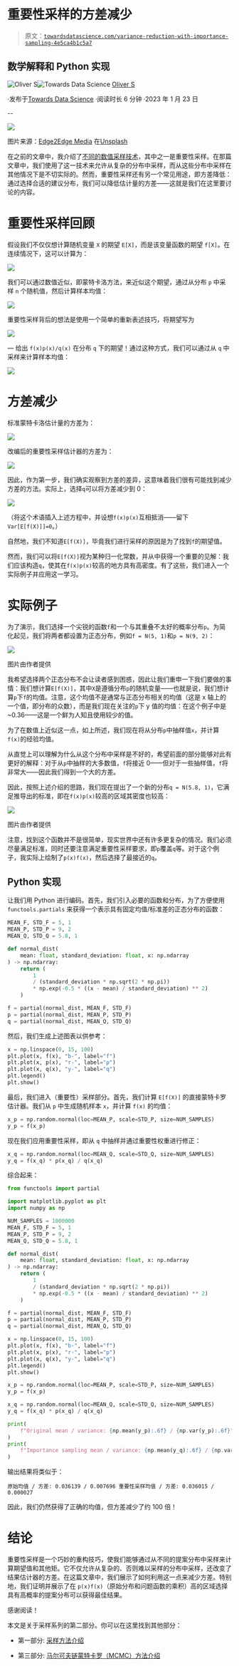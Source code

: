 # 重要性采样的方差减少

> 原文：[`towardsdatascience.com/variance-reduction-with-importance-sampling-4e5ca4b1c5a7`](https://towardsdatascience.com/variance-reduction-with-importance-sampling-4e5ca4b1c5a7)

## 数学解释和 Python 实现

[](https://medium.com/@hrmnmichaels?source=post_page-----4e5ca4b1c5a7--------------------------------)![Oliver S](https://medium.com/@hrmnmichaels?source=post_page-----4e5ca4b1c5a7--------------------------------)[](https://towardsdatascience.com/?source=post_page-----4e5ca4b1c5a7--------------------------------)![Towards Data Science](https://towardsdatascience.com/?source=post_page-----4e5ca4b1c5a7--------------------------------) [Oliver S](https://medium.com/@hrmnmichaels?source=post_page-----4e5ca4b1c5a7--------------------------------)

·发布于[Towards Data Science](https://towardsdatascience.com/?source=post_page-----4e5ca4b1c5a7--------------------------------) ·阅读时长 6 分钟 ·2023 年 1 月 23 日

--

![](img/08c4a7efaed06bcd1a42a2a74b87d3d5.png)

图片来源：[Edge2Edge Media](https://unsplash.com/@edge2edgemedia?utm_source=unsplash&utm_medium=referral&utm_content=creditCopyText) 在[Unsplash](https://unsplash.com/photos/uKlneQRwaxY?utm_source=unsplash&utm_medium=referral&utm_content=creditCopyText)

在之前的文章中，我介绍了[不同的数值采样技术](https://medium.com/towards-data-science/introduction-to-sampling-methods-c934b64b6b08)，其中之一是重要性采样。在那篇文章中，我们使用了这一技术来允许从复杂的分布中采样，而从这些分布中采样在其他情况下是不切实际的。然而，重要性采样还有另一个常见用途，即方差降低：通过选择合适的建议分布，我们可以降低估计量的方差——这就是我们在这里要讨论的内容。

# 重要性采样回顾

假设我们不仅仅想计算随机变量 `X` 的期望 `E[X]`，而是该变量函数的期望 `f[X]`。在连续情况下，这可以计算为：

![](img/a2277abaf1b807134e3d468a6746f55c.png)

我们可以通过数值近似，即蒙特卡洛方法，来近似这个期望，通过从分布 `p` 中采样 `n` 个随机值，然后计算样本均值：

![](img/0d71a510166f12a531ba446bebc91553.png)

重要性采样背后的想法是使用一个简单的重新表述技巧，将期望写为

![](img/7e934ad8311d1eebee46f1ea8f8b3475.png)

— 给出 `f(x)p(x)/q(x)` 在分布 `q` 下的期望！通过这种方式，我们可以通过从 `q` 中采样来计算样本均值：

![](img/bba9896d6d48eea3800081219a66f457.png)

# 方差减少

标准蒙特卡洛估计量的方差为：

![](img/2b0a2d4c62b7d885309f51612c9ad053.png)

改编后的重要性采样估计器的方差为：

![](img/96c5b4150dc04f404bc82ce766aaa920.png)

因此，作为第一步，我们确实观察到方差的差异，这意味着我们很有可能找到减少方差的方法。实际上，选择`q`可以将方差减少到 0：

![](img/a1335f282bee4556dbe3531421a9cfb0.png)

（将这个术语插入上述方程中，并设想`f(x)p(x)`互相抵消——留下`Var[E[f(X)]]=0`。）

自然地，我们不知道`E[f(X)]`，毕竟我们进行采样的原因是为了找到`f`的期望值。

然而，我们可以将`E[f(X)]`视为某种归一化常数，并从中获得一个重要的见解：我们应该构造`q`，使其在`f(x)p(x)`较高的地方具有高密度。有了这些，我们进入一个实际例子并应用这一学习。

# 实际例子

为了演示，我们选择一个尖锐的函数`f`和一个与其重叠不太好的概率分布`p`。为简化起见，我们将两者都设置为正态分布，例如`f = N(5, 1)`和`p = N(9, 2)`：

![](img/d5d099c84af14d9dc5aeed23aae07bff.png)

图片由作者提供

我希望选择两个正态分布不会让读者感到困惑，因此让我们重申一下我们要做的事情：我们想计算`E[f(X)]`，其中`X`是遵循分布`p`的随机变量——也就是说，我们想计算`p`下`f`的均值。注意，这个均值不是通常与正态分布相关的均值（这是 x 轴上的一个值，即分布的众数），而是我们现在关注的`p`下 y 值的均值：在这个例子中是~0.36——这是一个鲜为人知且使用较少的值。

为了在数值上近似这一点，如上所述，我们现在将从分布`p`中抽样值`x`，并计算`f(x)`的经验均值。

从直觉上可以理解为什么从这个分布中采样是不好的，希望前面的部分能够对此有更好的解释：对于从`p`中抽样的大多数值，`f`将接近 0——但对于一些抽样值，`f`将非常大——因此我们得到一个大的方差。

因此，按照上述介绍的思路，我们现在提出了一个新的分布`q = N(5.8, 1)`，它满足推导出的标准，即在`f(x)p(x)`较高的区域其密度也较高：

![](img/80427c90aea2528b35de4eb2edd03e05.png)

图片由作者提供

注意，找到这个函数并不是很简单，现实世界中还有许多更复杂的情况。我们必须尽量满足标准，同时还要注意满足重要性采样要求，即`p`覆盖`q`等。对于这个例子，我实际上绘制了`p(x)f(x)`，然后选择了最接近的`q`。

## Python 实现

让我们用 Python 进行编码。首先，我们引入必要的函数和分布，为了方便使用 `functools.partials` 来获得一个表示具有固定均值/标准差的正态分布的函数：

```py
MEAN_F, STD_F = 5, 1
MEAN_P, STD_P = 9, 2
MEAN_Q, STD_Q = 5.8, 1

def normal_dist(
    mean: float, standard_deviation: float, x: np.ndarray
) -> np.ndarray:
    return (
        1
        / (standard_deviation * np.sqrt(2 * np.pi))
        * np.exp(-0.5 * ((x - mean) / standard_deviation) ** 2)
    )

f = partial(normal_dist, MEAN_F, STD_F)
p = partial(normal_dist, MEAN_P, STD_P)
q = partial(normal_dist, MEAN_Q, STD_Q)
```

然后，我们生成上述图表以供参考：

```py
x = np.linspace(0, 15, 100)
plt.plot(x, f(x), "b-", label="f")
plt.plot(x, p(x), "r-", label="p")
plt.plot(x, q(x), "y-", label="q")
plt.legend()
plt.show()
```

最后，我们进入（重要性）采样部分。首先，我们计算 `E[f(X)]` 的直接蒙特卡罗估计器。我们从 `p` 中生成随机样本 `x`，并计算 `f(x)` 的均值：

```py
x_p = np.random.normal(loc=MEAN_P, scale=STD_P, size=NUM_SAMPLES)
y_p = f(x_p)
```

现在我们应用重要性采样，即从 `q` 中抽样并通过重要性权重进行修正：

```py
x_q = np.random.normal(loc=MEAN_Q, scale=STD_Q, size=NUM_SAMPLES)
y_q = f(x_q) * p(x_q) / q(x_q)
```

综合起来：

```py
from functools import partial

import matplotlib.pyplot as plt
import numpy as np

NUM_SAMPLES = 1000000
MEAN_F, STD_F = 5, 1
MEAN_P, STD_P = 9, 2
MEAN_Q, STD_Q = 5.8, 1

def normal_dist(
    mean: float, standard_deviation: float, x: np.ndarray
) -> np.ndarray:
    return (
        1
        / (standard_deviation * np.sqrt(2 * np.pi))
        * np.exp(-0.5 * ((x - mean) / standard_deviation) ** 2)
    )

f = partial(normal_dist, MEAN_F, STD_F)
p = partial(normal_dist, MEAN_P, STD_P)
q = partial(normal_dist, MEAN_Q, STD_Q)

x = np.linspace(0, 15, 100)
plt.plot(x, f(x), "b-", label="f")
plt.plot(x, p(x), "r-", label="p")
plt.plot(x, q(x), "y-", label="q")
plt.legend()
plt.show()

x_p = np.random.normal(loc=MEAN_P, scale=STD_P, size=NUM_SAMPLES)
y_p = f(x_p)

x_q = np.random.normal(loc=MEAN_Q, scale=STD_Q, size=NUM_SAMPLES)
y_q = f(x_q) * p(x_q) / q(x_q)

print(
    f"Original mean / variance: {np.mean(y_p):.6f} / {np.var(y_p):.6f}"
)
print(
    f"Importance sampling mean / variance: {np.mean(y_q):.6f} / {np.var(y_q):.6f}"
)
```

输出结果将类似于：

`原始均值 / 方差: 0.036139 / 0.007696 重要性采样均值 / 方差: 0.036015 / 0.000027`

因此，我们仍然获得了正确的均值，但方差减少了约 100 倍！

# 结论

重要性采样是一个巧妙的重构技巧，使我们能够通过从不同的提案分布中采样来计算期望值和其他矩。它不仅允许从复杂的、否则难以采样的分布中采样，还改变了结果估计器的方差。在这篇文章中，我们展示了如何利用这一点来减少方差。特别地，我们证明并展示了在 `p(x)f(x)`（原始分布和问题函数的乘积）高的区域选择具有高概率的提案分布可以获得最佳结果。

感谢阅读！

本文是关于采样系列的第二部分。你可以在这里找到其他部分：

+   第一部分: [采样方法介绍](https://medium.com/towards-data-science/introduction-to-sampling-methods-c934b64b6b08)

+   第三部分: [马尔可夫链蒙特卡罗（MCMC）方法介绍](https://medium.com/towards-data-science/introduction-to-markov-chain-monte-carlo-mcmc-methods-b5bad18bc243)
